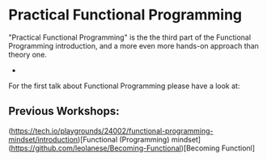 # Practical Functional Programming
"Practical Functional Programming" is the the third part of the Functional Programming introduction, and a more even more hands-on approach than theory one.

-

For the first talk about Functional Programming please have a look at:

## Previous Workshops:
(https://tech.io/playgrounds/24002/functional-programming-mindset/introduction)[Functional (Programming) mindset]<br/>
(https://github.com/leolanese/Becoming-Functional)[Becoming Functionl]<br/>





